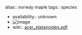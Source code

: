 alias:: norway maple
tags:: species

- availability:: unknown
- ![image](https://ipfs.io/ipfs/QmcGaPWEmLxxXHtNaMzdqgwFTA4BKRjCZbSJYYVx7mgG4E)
- wiki:: [acer_platanoides.pdf](https://peach-geographical-bat-397.mypinata.cloud/ipfs/QmYPQka6YPjKJdU3upGAzUFcnMn8H63kieMDZcW4XVpn6t)
